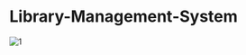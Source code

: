 # Library-Management-System
![1](https://github.com/user-attachments/assets/c878e1aa-c512-4065-b0da-3ad5c096ba1a)
